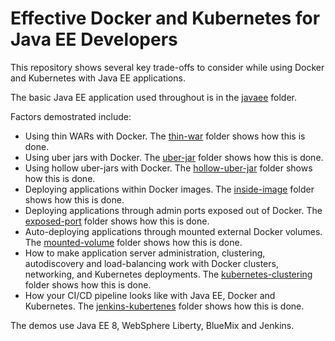 # Effective Docker and Kubernetes for Java EE Developers
This repository shows several key trade-offs to consider while using Docker and Kubernetes with Java EE applications. 

The basic Java EE application used throughout is in the [javaee](/javaee) folder. 

Factors demostrated include:
* Using thin WARs with Docker. The [thin-war](/thin-war) folder shows how this is done.
* Using uber jars with Docker. The [uber-jar](/uber-jar) folder shows how this is done.
* Using hollow uber-jars with Docker. The [hollow-uber-jar](/hollow-uber-jar) folder shows how this is done.
* Deploying applications within Docker images. The [inside-image](/inside-image) folder shows how this is done.
* Deploying applications through admin ports exposed out of Docker. The [exposed-port](/exposed-port) folder shows how this is done.
* Auto-deploying applications through mounted external Docker volumes. The [mounted-volume](/mounted-volume) folder shows how this is done.
* How to make application server administration, clustering, autodiscovery and load-balancing work with Docker clusters, networking, and Kubernetes deployments. The [kubernetes-clustering](/kubernetes-clustering) folder shows how this is done.
* How your CI/CD pipeline looks like with Java EE, Docker and Kubernetes. The [jenkins-kubertenes](/jenkins-kubertenes) folder shows how this is done.

The demos use Java EE 8, WebSphere Liberty, BlueMix and Jenkins.

